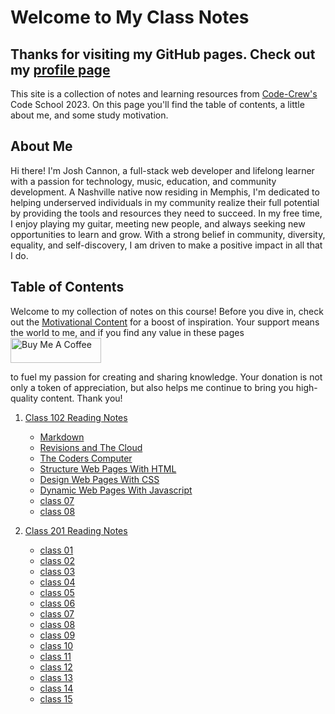 # Welcome to My Class Notes

## Thanks for visiting my GitHub pages. Check out my [profile page](https://github.com/jcannon04/)

This site is a collection of notes and learning resources from [Code-Crew's](https://www.code-crew.org/) Code School 2023. On this page you'll find the table of contents, a little about me, and some study motivation.

## About Me

Hi there! I'm Josh Cannon, a full-stack web developer and lifelong learner with a passion for technology, music, education, and community development. A Nashville native now residing in Memphis, I'm dedicated to helping underserved individuals in my community realize their full potential by providing the tools and resources they need to succeed. In my free time, I enjoy playing my guitar, meeting new people, and always seeking new opportunities to learn and grow. With a strong belief in community, diversity, equality, and self-discovery, I am driven to make a positive impact in all that I do.

## Table of Contents

Welcome to my collection of notes on this course! Before you dive in, check out the [Motivational Content](./motivation.md) for a boost of inspiration. Your support means the world to me, and if you find any value in these pages <a href="https://www.buymeacoffee.com/cannontech" target="_blank"><img src="https://cdn.buymeacoffee.com/buttons/v2/default-yellow.png" alt="Buy Me A Coffee" style="height: 40px !important;width: 145px !important;" ></a> 

to fuel my passion for creating and sharing knowledge. Your donation is not only a token of appreciation, but also helps me continue to bring you high-quality content. Thank you!

1. [Class 102 Reading Notes](./102)

    * [Markdown](./102/class01)
    * [Revisions and The Cloud](./102/class03)
    * [The Coders Computer](./102/class02)
    * [Structure Web Pages With HTML](./102/class04)
    * [Design Web Pages With CSS](./102/class05)
    * [Dynamic Web Pages With Javascript](./102/class06)
    * [class 07](./102/class07)
    * [class 08](./102/class08)

2. [Class 201 Reading Notes](./201)

    * [class 01](./201/class01)
    * [class 02](./201/class02)
    * [class 03](./201/class03)
    * [class 04](./201/class04)
    * [class 05](./201/class05)
    * [class 06](./201/class06)
    * [class 07](./201/class07)
    * [class 08](./201/class08)
    * [class 09](./201/class09)
    * [class 10](./201/class10)
    * [class 11](./201/class11)
    * [class 12](./201/class12)
    * [class 13](./201/class13)
    * [class 14](./201/class14)
    * [class 15](./201/class15)

